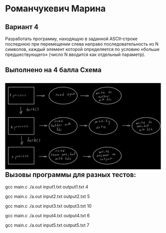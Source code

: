 # Романчукевич Марина
## Вариант 4
Разработать программу, находящую в заданной ASCII–строке последнюю при перемещении слева направо последовательность из N символов, каждый элемент которой определяется по условию «больше предшествующего» (число N вводится как отдельный параметр).

Выполнено на 4 балла
Схема
--------------------------------------------------------------------
![](IMG_1138.jpg)
Вызовы программы для разных тестов:
--------------------------------------------------------------------
gcc main.c
./a.out input1.txt output1.txt 4

gcc main.c
./a.out input2.txt output2.txt 5

gcc main.c
./a.out input3.txt output3.txt 10

gcc main.c
./a.out input4.txt output4.txt 6

gcc main.c
./a.out input5.txt output5.txt 7
